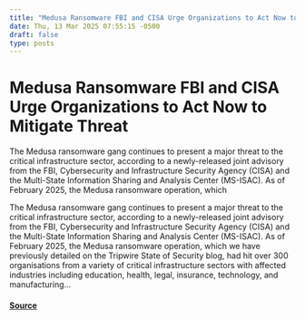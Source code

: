 ```yaml
---
title: "Medusa Ransomware FBI and CISA Urge Organizations to Act Now to Mitigate Threat"
date: Thu, 13 Mar 2025 07:55:15 -0500
draft: false
type: posts
---
```

# Medusa Ransomware FBI and CISA Urge Organizations to Act Now to Mitigate Threat





 The Medusa ransomware gang continues to present a major threat to the critical infrastructure sector, according to a newly-released joint advisory from the FBI, Cybersecurity and Infrastructure Security Agency (CISA) and the Multi-State Information Sharing and Analysis Center (MS-ISAC). As of February 2025, the Medusa ransomware operation, which

The Medusa ransomware gang continues to present a major threat to the critical infrastructure sector, according to a newly-released joint advisory from the FBI, Cybersecurity and Infrastructure Security Agency (CISA) and the Multi-State Information Sharing and Analysis Center (MS-ISAC). As of February 2025, the Medusa ransomware operation, which we have previously detailed on the Tripwire State of Security blog, had hit over 300 organisations from a variety of critical infrastructure sectors with affected industries including education, health, legal, insurance, technology, and manufacturing...

#### [Source](https://www.tripwire.com/state-of-security/medusa-ransomware-fbi-and-cisa-urge-organizations-act-now-mitigate-threat)

